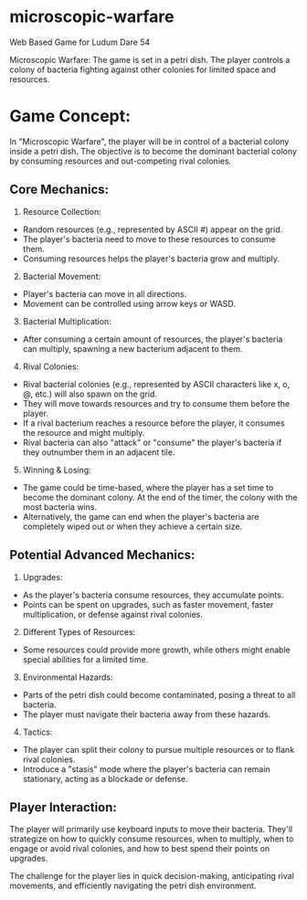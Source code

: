 # microscopic-warfare
Web Based Game for Ludum Dare 54

Microscopic Warfare: The game is set in a petri dish. The player controls a colony of bacteria fighting against other colonies for limited space and resources.

# Game Concept:
In "Microscopic Warfare", the player will be in control of a bacterial colony inside a petri dish. The objective is to become the dominant bacterial colony by consuming resources and out-competing rival colonies.

## Core Mechanics:
1. Resource Collection:

* Random resources (e.g., represented by ASCII #) appear on the grid.
* The player's bacteria need to move to these resources to consume them.
* Consuming resources helps the player's bacteria grow and multiply.

2. Bacterial Movement:
* Player's bacteria can move in all directions.
* Movement can be controlled using arrow keys or WASD.

3. Bacterial Multiplication:
* After consuming a certain amount of resources, the player's bacteria can multiply, spawning a new bacterium adjacent to them.

4. Rival Colonies:
* Rival bacterial colonies (e.g., represented by ASCII characters like x, o, @, etc.) will also spawn on the grid.
* They will move towards resources and try to consume them before the player.
* If a rival bacterium reaches a resource before the player, it consumes the resource and might multiply.
* Rival bacteria can also "attack" or "consume" the player's bacteria if they outnumber them in an adjacent tile.

5. Winning & Losing:
* The game could be time-based, where the player has a set time to become the dominant colony. At the end of the timer, the colony with the most bacteria wins.
* Alternatively, the game can end when the player's bacteria are completely wiped out or when they achieve a certain size.

## Potential Advanced Mechanics:
1. Upgrades:
* As the player's bacteria consume resources, they accumulate points.
* Points can be spent on upgrades, such as faster movement, faster multiplication, or defense against rival colonies.

2. Different Types of Resources:
* Some resources could provide more growth, while others might enable special abilities for a limited time.

3. Environmental Hazards:
* Parts of the petri dish could become contaminated, posing a threat to all bacteria.
* The player must navigate their bacteria away from these hazards.

4. Tactics:
* The player can split their colony to pursue multiple resources or to flank rival colonies.
* Introduce a "stasis" mode where the player's bacteria can remain stationary, acting as a blockade or defense.

## Player Interaction:
The player will primarily use keyboard inputs to move their bacteria. They'll strategize on how to quickly consume resources, when to multiply, when to engage or avoid rival colonies, and how to best spend their points on upgrades.

The challenge for the player lies in quick decision-making, anticipating rival movements, and efficiently navigating the petri dish environment.
